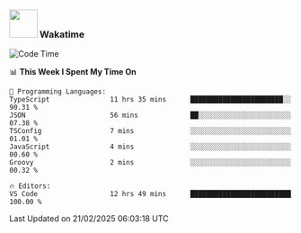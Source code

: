 ### <img src="https://media.giphy.com/media/VgCDAzcKvsR6OM0uWg/giphy.gif" width="50"> Wakatime

  <!--START_SECTION:waka-->
![Code Time](http://img.shields.io/badge/Code%20Time-1%2C497%20hrs%204%20mins-blue)

📊 **This Week I Spent My Time On** 

```text
💬 Programming Languages: 
TypeScript               11 hrs 35 mins      ███████████████████████░░   90.31 % 
JSON                     56 mins             ██░░░░░░░░░░░░░░░░░░░░░░░   07.38 % 
TSConfig                 7 mins              ░░░░░░░░░░░░░░░░░░░░░░░░░   01.01 % 
JavaScript               4 mins              ░░░░░░░░░░░░░░░░░░░░░░░░░   00.60 % 
Groovy                   2 mins              ░░░░░░░░░░░░░░░░░░░░░░░░░   00.32 % 

🔥 Editors: 
VS Code                  12 hrs 49 mins      █████████████████████████   100.00 % 
```


 Last Updated on 21/02/2025 06:03:18 UTC
<!--END_SECTION:waka-->
